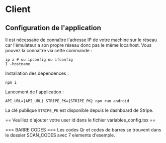 # Client

## Configuration de l'application

Il est nécessaire de connaître l'adresse IP de votre machine sur le réseau car l'émulateur a son propre réseau donc pas le même localhost. Vous pouvez la connaître via cette commande : 

```shell
ip a # ou ipconfig ou ifconfig
I -hostname
```

Installation des dépendences :

```shell
npm i
```

Lancement de l'application :

```shell
API_URL={API_URL} STRIPE_PK={STRIPE_PK} npm run android
```

La clé publique `STRIPE_PK` est disponible depuis le dashboard de Stripe.

== Veuillez d'ajouter votre user id dans le fichier variables_config.tsx ==


=== BARRE CODES ===
Les codes Qr et codes de barres se trouvent dans le dossier SCAN_CODES
avec 7 elements d'exemple.
